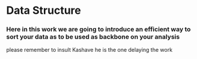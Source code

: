 # Data Structure
### Here in this work we are going to introduce an efficient way to sort your data as to be used as backbone on your analysis
please remember to insult Kashave he is the one delaying the work
